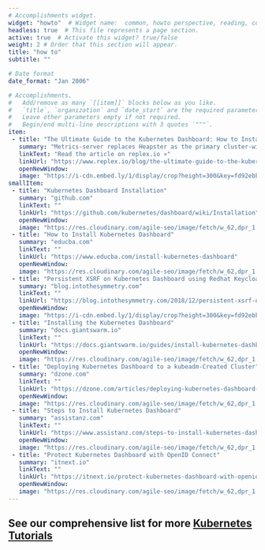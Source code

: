 ```yaml
---
# Accomplishments widget.
widget: "howto"  # Widget name:  common, howto perspective, reading, cd-with-jenkins-and-docker  etc
headless: true  # This file represents a page section.
active: true  # Activate this widget? true/false
weight: 2 # Order that this section will appear.
title: "how to"
subtitle: ""

# Date format
date_format: "Jan 2006"

# Accomplishments.
#   Add/remove as many `[[item]]` blocks below as you like.
#   `title`, `organization` and `date_start` are the required parameters.
#   Leave other parameters empty if not required.
#   Begin/end multi-line descriptions with 3 quotes `"""`.
item:
 - title: "The Ultimate Guide to the Kubernetes Dashboard: How to Install and Integrate Metrics-server"
   summary: "Metrics-server replaces Heapster as the primary cluster-wide metrics aggregator for Kubernetes with an integration into the Kubernetes dashboard. In this blog post, we will go through the process of installing and integrating metrics-server into the Kubernetes dashboard."
   linkText: "Read the article on replex.io »"
   linkUrl: "https://www.replex.io/blog/the-ultimate-guide-to-the-kubernetes-dashboard-how-to-install-and-integrate-metrics-server"
   openNewWindow: 
   image: "https://i-cdn.embed.ly/1/display/crop?height=300&key=fd92ebbc52fc43fb98f69e50e7893c13&url=https%3A%2F%2Flh5.googleusercontent.com%2FGe64SRhrZthWoFXuQt5XuC0n9dbH1uoOzvnKkrYTAUxgB4QKg-8Sz5iqkSm6MO9dG2_PQXmhtWz619MD8HPo2Ts6QFQkC7ODU_P35JEnbp3hdhny35AlXtk10atkZTigCfiZRgRo%23keepProtocol&width=636" 
smallItem: 
 - title: "Kubernetes Dashboard Installation"
   summary: "github.com"
   linkText: ""
   linkUrl: "https://github.com/kubernetes/dashboard/wiki/Installation"
   openNewWindow: 
   image: "https://res.cloudinary.com/agile-seo/image/fetch/w_62,dpr_1.0,d_blank_am8gzx.png/https%3A%2F%2Flogo.clearbit.com%2Fgithub.com%3Fsize%3D250" 
 - title: "How to Install Kubernetes Dashboard"
   summary: "educba.com"
   linkText: ""
   linkUrl: "https://www.educba.com/install-kubernetes-dashboard"
   openNewWindow: 
   image: "https://res.cloudinary.com/agile-seo/image/fetch/w_62,dpr_1.0,d_blank_am8gzx.png/https%3A%2F%2Flogo.clearbit.com%2Feducba.com%3Fsize%3D250"
 - title: "Persistent XSRF on Kubernetes Dashboard using Redhat Keycloak Gatekeeper on Microsof Azure"
   summary: "blog.intothesymmetry.com"
   linkText: ""
   linkUrl: "https://blog.intothesymmetry.com/2018/12/persistent-xsrf-on-kubernetes-dashboard.html"
   openNewWindow: 
   image: "https://i-cdn.embed.ly/1/display/crop?height=300&key=fd92ebbc52fc43fb98f69e50e7893c13&url=https%3A%2F%2F4.bp.blogspot.com%2F-7Fm3ftz5JDo%2FWOt4cZ86AcI%2FAAAAAAAACyM%2FieOp4XTg0h45IssOPely6aJqfzBr8gv9ACPcBGAYYCw%2Fw1200-h630-p-k-no-nu%2FScreen%252BShot%252B2017-04-10%252Bat%252B2.19.21%252BPM.png&width=636"
 - title: "Installing the Kubernetes Dashboard"
   summary: "docs.giantswarm.io"
   linkText: ""
   linkUrl: "https://docs.giantswarm.io/guides/install-kubernetes-dashboard/"
   openNewWindow: 
   image: "https://res.cloudinary.com/agile-seo/image/fetch/w_62,dpr_1.0,d_blank_am8gzx.png/https%3A%2F%2Flogo.clearbit.com%2Fdocs.giantswarm.io%3Fsize%3D250"
 - title: "Deploying Kubernetes Dashboard to a kubeadm-Created Cluster"
   summary: "dzone.com"
   linkText: ""
   linkUrl: "https://dzone.com/articles/deploying-kubernetes-dashboard-to-a-kubeadm-create"
   openNewWindow: 
   image: "https://res.cloudinary.com/agile-seo/image/fetch/w_62,dpr_1.0,d_blank_am8gzx.png/https%3A%2F%2Flogo.clearbit.com%2Fdzone.com%3Fsize%3D250"
 - title: "Steps to Install Kubernetes Dashboard"
   summary: "assistanz.com"
   linkText: ""
   linkUrl: "https://www.assistanz.com/steps-to-install-kubernetes-dashboard/"
   openNewWindow: 
   image: "https://res.cloudinary.com/agile-seo/image/fetch/w_62,dpr_1.0,d_blank_am8gzx.png/https%3A%2F%2Flogo.clearbit.com%2Fassistanz.com%3Fsize%3D250"
 - title: "Protect Kubernetes Dashboard with OpenID Connect"
   summary: "itnext.io"
   linkText: ""
   linkUrl: "https://itnext.io/protect-kubernetes-dashboard-with-openid-connect-104b9e75e39c"
   openNewWindow: 
   image: "https://res.cloudinary.com/agile-seo/image/fetch/w_62,dpr_1.0,d_blank_am8gzx.png/https%3A%2F%2Flogo.clearbit.com%2Fitnext.io%3Fsize%3D250"
---
```

## See our comprehensive list for more [Kubernetes Tutorials](https://www.aquasec.com/wiki/display/containers/70+Best+Kubernetes+Tutorials)
